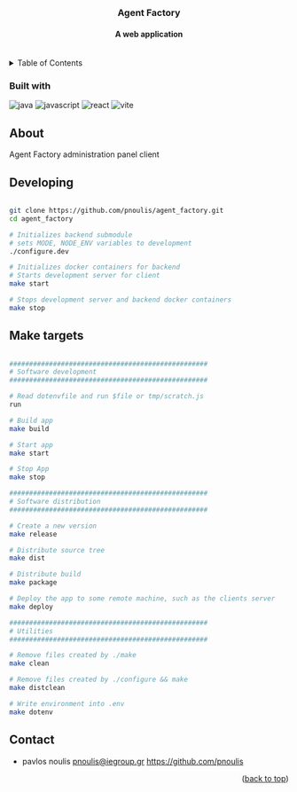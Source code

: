 <a name='readme-top'></a>

<br />
<div align="center">
<h3 align="center">Agent Factory</h3>
<h4 align="center">A web application</h4>
</div>
<br/>

<details>
 <summary>Table of Contents</summary>
 <ol>
 <li><a href="#built-with">Built with</a></li>
   <li><a href="#about-the-project">About The Project</a></li>
    <li>
      <a href="#getting-started">Getting Started</a>
      <ul>
        <li><a href="#prerequisites">Prerequisites</a></li>
        <li><a href="#installation">Installation</a></li>
      </ul>
    </li>
    <li><a href="#usage">Usage</a></li>
    <li><a href="#contributing">Contributing</a></li>
    <li><a href="#contact">Contact</a></li>
</ol>
</details>

### Built with

![java](https://img.shields.io/badge/Java-ED8B00?style=for-the-badge&logo=openjdk&logoColor=white)
![javascript](https://img.shields.io/badge/JavaScript-323330?style=for-the-badge&logo=javascript&logoColor=F7DF1E)
![react](https://img.shields.io/badge/React-20232A?style=for-the-badge&logo=react&logoColor=61DAFB)
![vite](https://img.shields.io/badge/Vite-B73BFE?style=for-the-badge&logo=vite&logoColor=FFD62E)


## About

Agent Factory administration panel client

## Developing

```sh

git clone https://github.com/pnoulis/agent_factory.git
cd agent_factory

# Initializes backend submodule
# sets MODE, NODE_ENV variables to development
./configure.dev

# Initializes docker containers for backend
# Starts development server for client
make start

# Stops development server and backend docker containers
make stop

```

## Make targets

```sh

##################################################
# Software development
##################################################

# Read dotenvfile and run $file or tmp/scratch.js
run 

# Build app
make build

# Start app
make start

# Stop App
make stop

##################################################
# Software distribution
##################################################

# Create a new version
make release

# Distribute source tree
make dist

# Distribute build
make package

# Deploy the app to some remote machine, such as the clients server
make deploy

##################################################
# Utilities
##################################################

# Remove files created by ./make
make clean

# Remove files created by ./configure && make
make distclean

# Write environment into .env
make dotenv

```

## Contact

- pavlos noulis
  pnoulis@iegroup.gr
  https://github.com/pnoulis

<p align='right'>(<a href="#readme-top">back to top</a>)</p>

